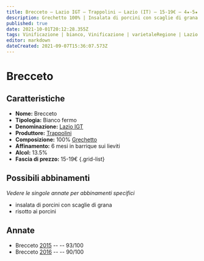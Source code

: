 ```yaml
---
title: Brecceto – Lazio IGT – Trappolini – Lazio (IT) – 15-19€ – 4★-5★
description: Grechetto 100% | Insalata di porcini con scaglie di grana – Risotto ai porcini
published: true
date: 2021-10-01T20:12:28.355Z
tags: Vinificazione | bianco, Vinificazione | varietaleRegione | Lazio (IT) Vinificazione | fermo, Valutazioni | 5 stelle, frechetto, insalata di porcini con scaglie di grana, risotto ai porcini, Prezzi | 15-19€
editor: markdown
dateCreated: 2021-09-07T15:36:07.573Z
---
```


# Brecceto

## Caratteristiche
- **Nome:** Brecceto
- **Tipologia:** Bianco fermo
- **Denominazione:** [Lazio IGT](/denominazioni/Italia/Lazio/IGT/Lazio)
- **Produttore:** [Trappolini](/produttori/Italia/Lazio/Trappolini) 
- **Composizione:** 100% [Grechetto](/vitigni/Italia/grechetto)
- **Affinamento:** 6 mesi in barrique sui lieviti
- **Alcol:** 13.5%
- **Fascia di prezzo:** 15-19€
{.grid-list}



## Possibili abbinamenti
*Vedere le singole annate per abbinamenti specifici*

- insalata di porcini con scaglie di grana
- risotto ai porcini

## Annate
- Brecceto [2015](/vini/Italia/Lazio/Trappolini/Brecceto/2015) -- <span class="star-5"></span> -- 93/100
- Brecceto [2016](/vini/Italia/Lazio/Trappolini/Brecceto/2016) -- <span class="star-4"></span> -- 90/100


